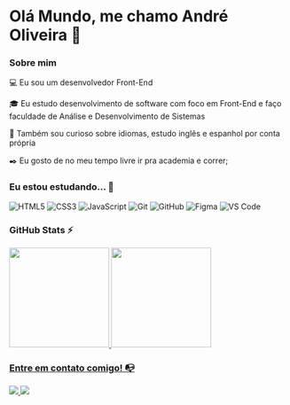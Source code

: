 # Olá Mundo, me chamo André Oliveira 👋

### Sobre mim

💻 Eu sou um desenvolvedor Front-End

🎓 Eu estudo desenvolvimento de software com foco em Front-End e faço faculdade de Análise e Desenvolvimento de Sistemas

🔎 Também sou curioso sobre idiomas, estudo inglês e espanhol por conta própria

✒️ Eu gosto de no meu tempo livre ir pra academia e correr;

### Eu estou estudando... 🧩
<!-- (Aqui você pode adicionar tecnologias que está estudando, inclusive para aumentar essa lista você listamos algumas das tecnologias ensinadas na nossa [Assinatura On Demand](https://cubos.academy/cubosondemand)) -->

![HTML5](https://img.shields.io/badge/html5-%23E34F26.svg?style=for-the-badge&logo=html5&logoColor=white)
![CSS3](https://img.shields.io/badge/css3-%231572B6.svg?style=for-the-badge&logo=css3&logoColor=white)
![JavaScript](https://img.shields.io/badge/javascript-%23323330.svg?style=for-the-badge&logo=javascript&logoColor=%23F7DF1E)
![Git](https://img.shields.io/badge/git-%23F05033.svg?style=for-the-badge&logo=git&logoColor=white)
![GitHub](https://img.shields.io/badge/github-%23121011.svg?style=for-the-badge&logo=github&logoColor=white)
![Figma](https://img.shields.io/badge/figma-%23F24E1E.svg?style=for-the-badge&logo=figma&logoColor=white)
![VS Code](https://img.shields.io/badge/VS%20Code-0078d7.svg?style=for-the-badge&logo=visual-studio-code&logoColor=white)

<!-- (Para adicionar novas tecnologias insira ![Nome da Tecnologia](https://img.shields.io/badge/-[Nome da tecnologia]-[Cor do fundo]?style=flat-square&logo=[Nome da tecnologia])) -->

<!--
Substitua o usuário lbguilherme pelo seu usuário no GitHub.
-->

### GitHub Stats ⚡
<div>
<a href="https://github.com/drean41">
<img height="180em" src="https://github-readme-stats.vercel.app/api/top-langs/?username=drean41&layout=compact&langs_count=7&theme=dracula"/>
<img height="180em" src="https://github-readme-stats.vercel.app/api?username=drean41&show_icons=true&theme=dracula&include_all_commits=true&count_private=true"/>
</div>

### Entre em contato comigo! 📭
<div>
  <a href="https://www.linkedin.com/in/andreoliveira41" target="_blank">        <img src="https://img.shields.io/badge/-LinkedIn-%230077B5?style=for-the-badge&logo=linkedin&logoColor=white" target="_blank">
  </a>  
  <a href="https://instagram.com/_andre_lm" target="_blank"> 
    <img src="https://img.shields.io/badge/-Instagram-%23E4405F?style=for-the-badge&logo=instagram&logoColor=white" target="_blank">
  </a>
</div>
